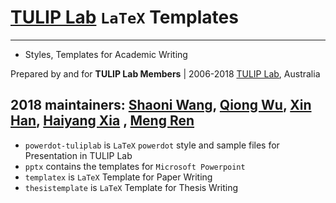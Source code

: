 # [TULIP Lab](http://www.tulip.org.au) `LaTeX` Templates

---
- Styles, Templates for Academic Writing

Prepared by and for 
**TULIP Lab Members** |
2006-2018 [TULIP Lab](http://www.tulip.org.au), Australia

2018 maintainers: [Shaoni Wang](https://github.com/ShaoniWang), [Qiong Wu](https://github.com/qwutulip), [Xin Han](https://github.com/xhan97), [Haiyang Xia](https://github.com/haiyangxia)
, [Meng Ren](https://github.com/MRen23)
---

* `powerdot-tuliplab` is `LaTeX` `powerdot` style and sample files for Presentation in TULIP Lab
* `pptx` contains the templates for `Microsoft Powerpoint`
* `templatex` is `LaTeX` Template for Paper Writing
* `thesistemplate` is `LaTeX` Template for Thesis Writing
